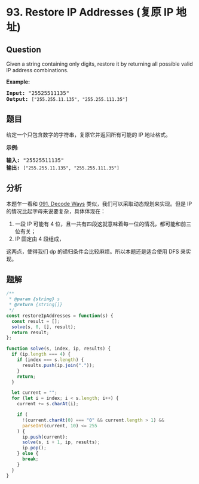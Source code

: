 # 93. Restore IP Addresses (复原 IP 地址)

## Question

Given a string containing only digits, restore it by returning all possible valid IP address combinations.

**Example:**

<pre><strong>Input:</strong> "25525511135"
<strong>Output:</strong> <code>["255.255.11.135", "255.255.111.35"]
</code></pre>

## 题目

给定一个只包含数字的字符串，复原它并返回所有可能的 IP 地址格式。

**示例:**

<pre><strong>输入:</strong> "25525511135"
<strong>输出:</strong> <code>["255.255.11.135", "255.255.111.35"]</code></pre>

## 分析

本题乍一看和 [091. Decode Ways](./091.%20Decode%20Ways.md) 类似，我们可以采取动态规划来实现。但是 IP 的情况比起字母来说要复杂，具体体现在：

1. 一段 IP 可能有 4 位，且一共有四段这就意味着每一位的情况，都可能和前三位有关；
2. IP 固定由 4 段组成，

这两点，使得我们 dp 的递归条件会比较麻烦。所以本题还是适合使用 DFS 来实现。

## 题解

```javascript
/**
 * @param {string} s
 * @return {string[]}
 */
const restoreIpAddresses = function(s) {
  const result = [];
  solve(s, 0, [], result);
  return result;
};

function solve(s, index, ip, results) {
  if (ip.length === 4) {
    if (index === s.length) {
      results.push(ip.join("."));
    }
    return;
  }

  let current = "";
  for (let i = index; i < s.length; i++) {
    current += s.charAt(i);

    if (
      !(current.charAt(0) === "0" && current.length > 1) &&
      parseInt(current, 10) <= 255
    ) {
      ip.push(current);
      solve(s, i + 1, ip, results);
      ip.pop();
    } else {
      break;
    }
  }
}
```
